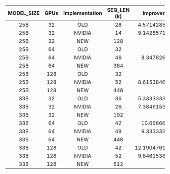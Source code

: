 | MODEL_SIZE | GPUs | Implementation | SEQ_LEN (k) |   Improvement |
|:----------:|:----:|:--------------:|:-----------:| -------------:|
|    25B     |  32  |      OLD       |     28      |  4.5714285714 |
|    25B     |  32  |     NVIDIA     |     14      |  9.1428571429 |
|    25B     |  32  |      NEW       |     128     |             1 |
|    25B     |  64  |      OLD       |     32      |            12 |
|    25B     |  64  |     NVIDIA     |     46      |   8.347826087 |
|    25B     |  64  |      NEW       |     384     |             1 |
|    25B     | 128  |      OLD       |     32      |            14 |
|    25B     | 128  |     NVIDIA     |     52      |  8.6153846154 |
|    25B     | 128  |      NEW       |     448     |             1 |
|    33B     |  32  |      OLD       |     36      |  5.3333333333 |
|    33B     |  32  |     NVIDIA     |     26      |  7.3846153846 |
|    33B     |  32  |      NEW       |     192     |             1 |
|    33B     |  64  |      OLD       |     42      |   10.66666666 |
|    33B     |  64  |     NVIDIA     |     48      |   9.333333333 |
|    33B     |  64  |      NEW       |     448     |             1 |
|    33B     | 128  |      OLD       |     42      | 12.1904761905 |
|    33B     | 128  |     NVIDIA     |     52      |  9.8461538462 |
|    33B     | 128  |      NEW       |     512     |             1 |
